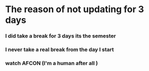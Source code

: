 # The reason of not updating for 3 days 
### I did take a break for 3 days its the semester 
### I never take a real break from the day I start
### watch AFCON (I'm a human after all )
